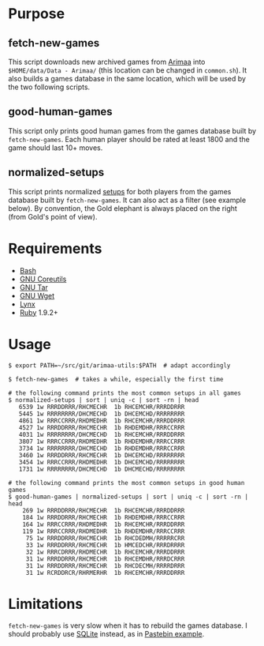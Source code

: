 # Purpose

## fetch-new-games

This script downloads new archived games from
[Arimaa](http://arimaa.com/arimaa/) into `$HOME/data/Data - Arimaa/` (this
location can be changed in `common.sh`). It also builds a games database in
the same location, which will be used by the two following scripts.

## good-human-games

This script only prints good human games from the games database built by
`fetch-new-games`. Each human player should be rated at least 1800 and the game
should last 10+ moves.

## normalized-setups

This script prints normalized
[setups](http://en.wikibooks.org/wiki/Arimaa/Initial_Piece_Placement) for both
players from the games database built by `fetch-new-games`. It can also act as
a filter (see example below). By convention, the Gold elephant is always placed
on the right (from Gold's point of view).


# Requirements

* [Bash](http://www.gnu.org/software/bash/)
* [GNU Coreutils](http://www.gnu.org/software/coreutils/)
* [GNU Tar](http://www.gnu.org/software/tar/)
* [GNU Wget](http://www.gnu.org/software/wget/)
* [Lynx](http://lynx.isc.org/)
* [Ruby](http://www.ruby-lang.org/en/) 1.9.2+


# Usage

    $ export PATH=~/src/git/arimaa-utils:$PATH  # adapt accordingly

    $ fetch-new-games  # takes a while, especially the first time

    # the following command prints the most common setups in all games
    $ normalized-setups | sort | uniq -c | sort -rn | head
       6539 1w RRRDDRRR/RHCMECHR  1b RHCEMCHR/RRRDDRRR
       5445 1w RRRRRRRR/DHCMECHD  1b DHCEMCHD/RRRRRRRR
       4861 1w RRRCCRRR/RHDMEDHR  1b RHCEMCHR/RRRDDRRR
       4527 1w RRRDDRRR/RHCMECHR  1b RHDEMDHR/RRRCCRRR
       4031 1w RRRRRRRR/DHCMECHD  1b RHCEMCHR/RRRDDRRR
       3807 1w RRRCCRRR/RHDMEDHR  1b RHDEMDHR/RRRCCRRR
       3734 1w RRRRRRRR/DHCMECHD  1b RHDEMDHR/RRRCCRRR
       3460 1w RRRDDRRR/RHCMECHR  1b DHCEMCHD/RRRRRRRR
       3454 1w RRRCCRRR/RHDMEDHR  1b DHCEMCHD/RRRRRRRR
       1731 1w RRRRRRRR/DHCMECHD  1b DHCMECHD/RRRRRRRR

    # the following command prints the most common setups in good human games
    $ good-human-games | normalized-setups | sort | uniq -c | sort -rn | head
        269 1w RRRDDRRR/RHCMECHR  1b RHCEMCHR/RRRDDRRR
        184 1w RRRDDRRR/RHCMECHR  1b RHDEMDHR/RRRCCRRR
        164 1w RRRCCRRR/RHDMEDHR  1b RHCEMCHR/RRRDDRRR
        119 1w RRRCCRRR/RHDMEDHR  1b RHDEMDHR/RRRCCRRR
         75 1w RRRDDRRR/RHCMECHR  1b RHCDEDMH/RRRRRCRR
         33 1w RRRDDRRR/RHCMECHR  1b HMCEDCHR/RRRDRRRR
         32 1w RRRCDRRR/RHDMECHR  1b RHCEMCHR/RRRDDRRR
         31 1w RRRDDRRR/RHCMECHR  1b RHCEMDHR/RRRDCRRR
         31 1w RRRDDRRR/RHCMECHR  1b RHCDECMH/RRRRDRRR
         31 1w RCRDDRCR/RHRMERHR  1b RHCEMCHR/RRRDDRRR


# Limitations

`fetch-new-games` is very slow when it has to rebuild the games database. I
should probably use [SQLite](http://www.sqlite.org/) instead, as in
[Pastebin example](http://pastebin.com/BaXKz6m9).
